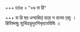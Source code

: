 +++
title = "०७ स हि"

+++
स हि ष्मा॒ धन्वाक्षि॑तं॒ दाता॒ न दात्या प॒शुः ।  
हिरि॑श्मश्रुः॒ शुचि॑दन्नृ॒भुरनि॑भृष्टतविषिः ॥